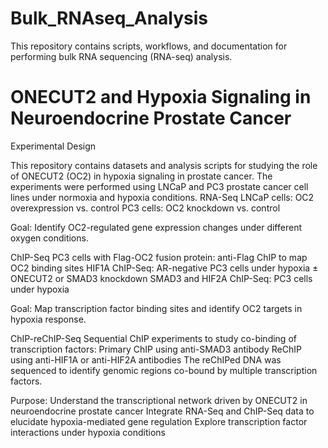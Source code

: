 # Bulk_RNAseq_Analysis
This repository contains scripts, workflows, and documentation for performing bulk RNA sequencing (RNA-seq) analysis.
# ONECUT2 and Hypoxia Signaling in Neuroendocrine Prostate Cancer
Experimental Design

This repository contains datasets and analysis scripts for studying the role of ONECUT2 (OC2) in hypoxia signaling in prostate cancer. The experiments were performed using LNCaP and PC3 prostate cancer cell lines under normoxia and hypoxia conditions.
RNA-Seq
LNCaP cells: OC2 overexpression vs. control
PC3 cells: OC2 knockdown vs. control

Goal: Identify OC2-regulated gene expression changes under different oxygen conditions.

ChIP-Seq
PC3 cells with Flag-OC2 fusion protein: anti-Flag ChIP to map OC2 binding sites
HIF1A ChIP-Seq: AR-negative PC3 cells under hypoxia ± ONECUT2 or SMAD3 knockdown
SMAD3 and HIF2A ChIP-Seq: PC3 cells under hypoxia

Goal: Map transcription factor binding sites and identify OC2 targets in hypoxia response.

ChIP-reChIP-Seq
Sequential ChIP experiments to study co-binding of transcription factors:
Primary ChIP using anti-SMAD3 antibody
ReChIP using anti-HIF1A or anti-HIF2A antibodies
The reChIPed DNA was sequenced to identify genomic regions co-bound by multiple transcription factors.

Purpose:
Understand the transcriptional network driven by ONECUT2 in neuroendocrine prostate cancer
Integrate RNA-Seq and ChIP-Seq data to elucidate hypoxia-mediated gene regulation
Explore transcription factor interactions under hypoxia conditions
